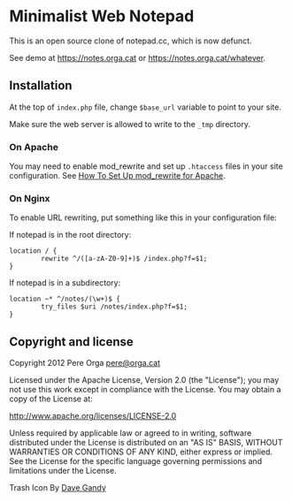 Minimalist Web Notepad
======================

This is an open source clone of notepad.cc, which is now defunct.

See demo at https://notes.orga.cat or https://notes.orga.cat/whatever.


Installation
------------

At the top of `index.php` file, change `$base_url` variable to point to your
site.

Make sure the web server is allowed to write to the `_tmp` directory.

### On Apache

You may need to enable mod_rewrite and set up `.htaccess` files in your site configuration.
See [How To Set Up mod_rewrite for Apache](https://www.digitalocean.com/community/tutorials/how-to-set-up-mod_rewrite-for-apache-on-ubuntu-14-04).

### On Nginx

To enable URL rewriting, put something like this in your configuration file:

If notepad is in the root directory:
```
location / {
        rewrite ^/([a-zA-Z0-9]+)$ /index.php?f=$1;
}
```

If notepad is in a subdirectory:
```
location ~* ^/notes/(\w+)$ {
        try_files $uri /notes/index.php?f=$1;
}
```


Copyright and license
---------------------

Copyright 2012 Pere Orga <pere@orga.cat>

Licensed under the Apache License, Version 2.0 (the "License");
you may not use this work except in compliance with the License.
You may obtain a copy of the License at:

   http://www.apache.org/licenses/LICENSE-2.0

Unless required by applicable law or agreed to in writing, software
distributed under the License is distributed on an "AS IS" BASIS,
WITHOUT WARRANTIES OR CONDITIONS OF ANY KIND, either express or implied.
See the License for the specific language governing permissions and
limitations under the License.

Trash Icon By [Dave Gandy](https://www.flaticon.com/authors/dave-gandy)
